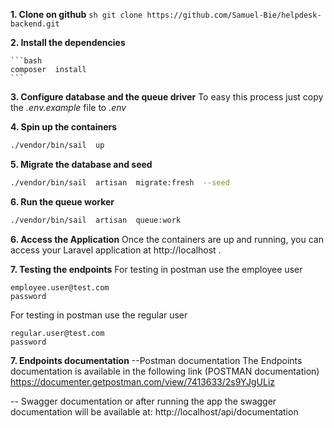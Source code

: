 

 **1. **Clone on github****
	```sh
	git clone https://github.com/Samuel-Bie/helpdesk-backend.git
	```

**2. **Install the dependencies****

	```bash
	composer  install
	```
**3. Configure database and the queue driver**
To easy this process just copy the *.env.example* file to *.env*

 **4. Spin up the containers**
```bash
./vendor/bin/sail  up
```
 **5. Migrate the database and seed**
```bash
./vendor/bin/sail  artisan  migrate:fresh  --seed
```
 **6. Run the queue worker**
```bash
./vendor/bin/sail  artisan  queue:work
```
 **6. Access the Application**
Once the containers are up and running, you can access your Laravel application at http://localhost .

 **7. Testing the endpoints**
For testing in postman use the employee user
```
employee.user@test.com
password
```
For testing in postman use the regular user
```
regular.user@test.com
password
```
 **7. Endpoints documentation**
--Postman documentation
The Endpoints documentation is available in the following link (POSTMAN documentation)
https://documenter.getpostman.com/view/7413633/2s9YJgULiz

-- Swagger documentation
or after running the app the swagger documentation will be  available at:
http://localhost/api/documentation
